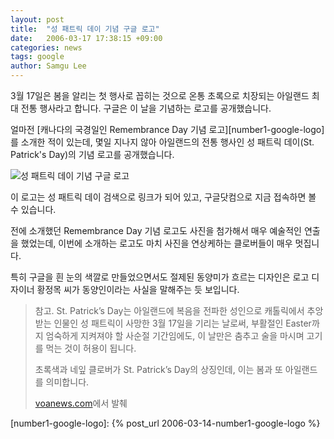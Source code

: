 ```yaml
---
layout: post
title:  "성 패트릭 데이 기념 구글 로고"
date:   2006-03-17 17:38:15 +09:00
categories: news
tags: google
author: Samgu Lee
---
```

3월 17일은 봄을 알리는 첫 행사로 꼽히는 것으로 온통 초록으로 치장되는 아일랜드 최대 전통 행사라고 합니다. 구글은 이 날을 기념하는 로고를 공개했습니다.

얼마전 [캐나다의 국경일인 Remembrance Day 기념 로고][number1-google-logo]를 소개한 적이 있는데, 몇일 지나지 않아 아일랜드의 전통 행사인 성 패트릭 데이(St. Patrick's Day)의 기념 로고를 공개했습니다.

![성 패트릭 데이 기념 구글 로고](https://www.google.com/logos/stpatricks_06.gif)

이 로고는 성 패트릭 데이 검색으로 링크가 되어 있고, 구글닷컴으로 지금 접속하면 볼 수 있습니다.

전에 소개했던 Remembrance Day 기념 로고도 사진을 첨가해서 매우 예술적인 연출을 했었는데, 이번에 소개하는 로고도 마치 사진을 연상케하는 클로버들이 매우 멋집니다.

특히 구글을 흰 눈의 색깔로 만들었으면서도 절제된 동양미가 흐르는 디자인은 로고 디자이너 황정목 씨가 동양인이라는 사실을 말해주는 듯 보입니다.

> 참고.
> St. Patrick&#8217;s Day는 아일랜드에 복음을 전파한 성인으로 캐톨릭에서 추앙받는 인물인 성 패트릭이 사망한 3월 17일을 기리는 날로써, 부활절인 Easter까지 엄숙하게 지켜져야 할 사순절 기간임에도, 이 날만은 춤추고 술을 마시며 고기를 먹는 것이 허용이 됩니다.
> 
> 초록색과 네잎 클로버가 St. Patrick&#8217;s Day의 상징인데, 이는 봄과 또 아일랜드를 의미합니다.
> 
> [voanews.com](http://www.voanews.com/Korean/archive/2004-03/a-2004-03-15-6-1.cfm)에서 발췌

[number1-google-logo]: {% post_url 2006-03-14-number1-google-logo %}